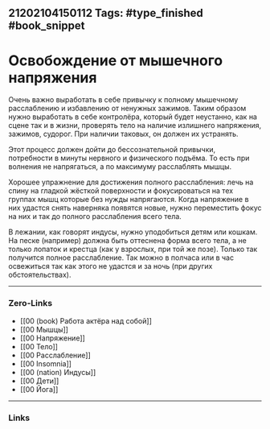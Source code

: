 21202104150112
Tags: #type_finished #book_snippet  
---
# Освобождение от мышечного напряжения

Очень важно выработать в себе привычку к полному мышечному расслаблению и избавлению от ненужных зажимов. Таким образом нужно выработать в себе контролёра, который будет неустанно, как на сцене так и в жизни, проверять тело на наличие излишнего напряжения, зажимов, судорог. При наличии таковых, он должен их устранять. 

Этот процесс должен дойти до бессознательной привычки, потребности в минуты нервного и физического подъёма. То есть при волнения не напрягаться, а по максимуму расслаблять мышцы. 

Хорошее упражнение для достижения полного расслабления: лечь на спину на гладкой жёсткой поверхности и фокусироваться на тех группах мышц которые без нужды напрягаются. Когда напряжение в них удастся снять наверняка появятся новые, нужно переместить фокус на них и так до полного расслабления всего тела. 

В лежании, как говорят индусы, нужно уподобиться детям или кошкам. На песке (например) должна быть оттеснена форма всего тела, а не только лопаток и крестца (как у взрослых, при той же позе). Только так получится полное расслабление. Так можно в полчаса или в час освежиться так как этого не удастся и за ночь (при других обстоятельствах).

---
### Zero-Links
- [[00 (book) Работа актёра над собой]]
- [[00 Мышцы]]
- [[00 Напряжение]]
- [[00 Тело]]
- [[00 Расслабление]]
- [[00 Insomnia]]
- [[00 (nation) Индусы]]
- [[00 Дети]]
- [[00 Йога]]
---
### Links